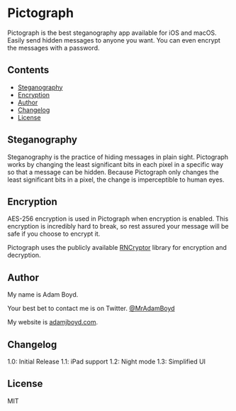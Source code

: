 # Pictograph
Pictograph is the best steganography app available for iOS and macOS. Easily send hidden messages to anyone you want. You can even encrypt the messages with a password.

## Contents
* [Steganography](#steganography)
* [Encryption](#encryption)
* [Author](#author)
* [Changelog](#changelog)
* [License](#license)

## Steganography

Steganography is the practice of hiding messages in plain sight. Pictograph works by changing the least significant bits in each pixel in a specific way so that a message can be hidden. Because Pictograph only changes the least significant bits in a pixel, the change is imperceptible to human eyes.

## Encryption

AES-256 encryption is used in Pictograph when encryption is enabled. This encryption is incredibly hard to break, so rest assured your message will be safe if you choose to encrypt it.

Pictograph uses the publicly available [RNCryptor](https://github.com/RNCryptor/RNCryptor) library for encryption and decryption.

## Author
My name is Adam Boyd.

Your best bet to contact me is on Twitter. [@MrAdamBoyd](https://twitter.com/MrAdamBoyd)

My website is [adamjboyd.com](http://www.adamjboyd.com).

## Changelog
1.0: Initial Release
1.1: iPad support
1.2: Night mode
1.3: Simplified UI

## License

MIT
